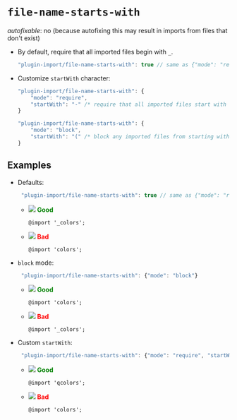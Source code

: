 # `file-name-starts-with`

_autofixable_: no (because autofixing this may result in imports from files that don't exist)

-   By default, require that all imported files begin with `_`.

    ```javascript
    "plugin-import/file-name-starts-with": true // same as {"mode": "require", "startWith": "_"}
    ```

-   Customize `startWith` character:

    ```javascript
    "plugin-import/file-name-starts-with": {
        "mode": "require",
        "startWith": "-" /* require that all imported files start with - */
    }
    ```

    ```javascript
    "plugin-import/file-name-starts-with": {
        "mode": "block",
        "startWith": "(" /* block any imported files from starting with ( */
    }
    ```

## Examples

-   Defaults:

    ```javascript
     "plugin-import/file-name-starts-with": true // same as {"mode": "require", "startWith": "_"}
    ```

    -   ![](https://placehold.it/15/008000/008000?text=+) **<span style="color: green;">Good</span>**

        ```less
        @import '_colors';
        ```

    -   ![](https://placehold.it/15/FF0000/FF0000?text=+) **<span style="color: red;">Bad</span>**

        ```less
        @import 'colors';
        ```

-   `block` mode:

    ```javascript
     "plugin-import/file-name-starts-with": {"mode": "block"}
    ```

    -   ![](https://placehold.it/15/008000/008000?text=+) **<span style="color: green;">Good</span>**

        ```less
        @import 'colors';
        ```

    -   ![](https://placehold.it/15/FF0000/FF0000?text=+) **<span style="color: red;">Bad</span>**

        ```less
        @import '_colors';
        ```

-   Custom `startWith`:

    ```javascript
     "plugin-import/file-name-starts-with": {"mode": "require", "startWith": "q"}
    ```

    -   ![](https://placehold.it/15/008000/008000?text=+) **<span style="color: green;">Good</span>**

        ```less
        @import 'qcolors';
        ```

    -   ![](https://placehold.it/15/FF0000/FF0000?text=+) **<span style="color: red;">Bad</span>**

        ```less
        @import 'colors';
        ```

